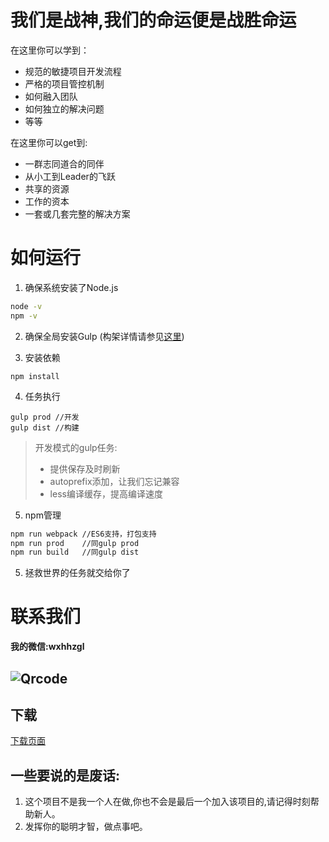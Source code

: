 我们是战神,我们的命运便是战胜命运
===

在这里你可以学到：
- 规范的敏捷项目开发流程
- 严格的项目管控机制
- 如何融入团队
- 如何独立的解决问题
- 等等

在这里你可以get到:
- 一群志同道合的同伴
- 从小工到Leader的飞跃
- 共享的资源
- 工作的资本
- 一套或几套完整的解决方案

如何运行
==
1. 确保系统安装了Node.js
```bash
node -v
npm -v
```
2. 确保全局安装Gulp (构架详情请参见[这里](http://www.gulpjs.com.cn/docs/getting-started/))

3. 安装依赖

```
npm install
```
4. 任务执行

```
gulp prod //开发
gulp dist //构建
```

> 开发模式的gulp任务:
>
> - 提供保存及时刷新
> - autoprefix添加，让我们忘记兼容
> - less编译缓存，提高编译速度

5. npm管理

```bash
npm run webpack //ES6支持，打包支持
npm run prod 	//同gulp prod
npm run build	//同gulp dist
```



5. 拯救世界的任务就交给你了

联系我们
===

**我的微信:wxhhzgl**

![Qrcode](www/img/wechat.jpg)
---

下载
---
[下载页面](https://github.com/wearestar/mars/releases)

一些要说的是废话:
---
1. 这个项目不是我一个人在做,你也不会是最后一个加入该项目的,请记得时刻帮助新人。
2. 发挥你的聪明才智，做点事吧。
